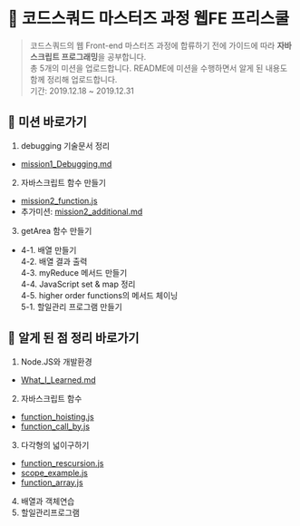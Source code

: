 # :school: 코드스쿼드 마스터즈 과정 웹FE 프리스쿨
> 코드스쿼드의 웹 Front-end 마스터즈 과정에 합류하기 전에 가이드에 따라 **자바스크립트 프로그래밍**을 공부합니다.  
> 총 5개의 미션을 업로드합니다. README에 미션을 수행하면서 알게 된 내용도 함께 정리해 업로드합니다.  
> 기간: 2019.12.18 ~ 2019.12.31

## :pushpin: 미션 바로가기
1. debugging 기술문서 정리
- [mission1_Debugging.md](https://github.com/choisohyun/js_freeschool/blob/master/1.%20Node.JS%EC%99%80%20%EA%B0%9C%EB%B0%9C%ED%99%98%EA%B2%BD/mission1_Debugging.md)
2. 자바스크립트 함수 만들기 
- [mission2_function.js](https://github.com/choisohyun/js_freeschool/blob/master/2.%20%EC%9E%90%EB%B0%94%EC%8A%A4%ED%81%AC%EB%A6%BD%ED%8A%B8%20%ED%95%A8%EC%88%98/mission2_function.js)
- 추가미션: [mission2_additional.md](https://github.com/choisohyun/js_freeschool/blob/master/2.%20%EC%9E%90%EB%B0%94%EC%8A%A4%ED%81%AC%EB%A6%BD%ED%8A%B8%20%ED%95%A8%EC%88%98/mission2_additional.md)
3. getArea 함수 만들기  
- []()
4-1. 배열 만들기  
4-2. 배열 결과 출력  
4-3. myReduce 메서드 만들기  
4-4. JavaScript set & map 정리  
4-5. higher order functions의 메서드 체이닝  
5-1. 할일관리 프로그램 만들기  


## :memo: 알게 된 점 정리 바로가기

1. Node.JS와 개발환경
- [What_I_Learned.md](https://github.com/choisohyun/js_freeschool/blob/master/1.%20Node.JS%EC%99%80%20%EA%B0%9C%EB%B0%9C%ED%99%98%EA%B2%BD/What_I_Learned.md)
2. 자바스크립트 함수
- [function_hoisting.js](https://github.com/choisohyun/js_freeschool/blob/master/2.%20%EC%9E%90%EB%B0%94%EC%8A%A4%ED%81%AC%EB%A6%BD%ED%8A%B8%20%ED%95%A8%EC%88%98/function_hoisting.js)
- [function_call_by.js](https://github.com/choisohyun/js_freeschool/blob/master/2.%20%EC%9E%90%EB%B0%94%EC%8A%A4%ED%81%AC%EB%A6%BD%ED%8A%B8%20%ED%95%A8%EC%88%98/function_call_by.js)
3. 다각형의 넓이구하기
- [function_rescursion.js]()
- [scope_example.js]()
- [function_array.js]()
4. 배열과 객체연습
5. 할일관리프로그램
